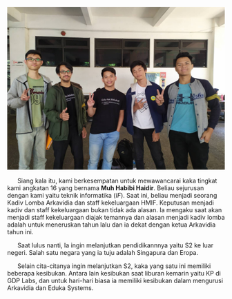 ![Foto](16518119-16518143-16518191-16518360.jpg)

&nbsp;&nbsp;&nbsp;&nbsp;&nbsp;&nbsp;Siang kala itu, kami berkesempatan untuk mewawancarai kaka tingkat kami angkatan 16 yang bernama **Muh Habibi Haidir**. Beliau sejurusan dengan kami yaitu teknik informatika (*IF*). Saat ini, beliau menjadi seorang Kadiv Lomba Arkavidia dan staff kekeluargaan HMIF. Keputusan menjadi kadiv dan staff kekeluargaan bukan tidak ada alasan. Ia mengaku saat akan menjadi staff kekeluargaan diajak temannya dan alasan menjadi kadiv lomba adalah untuk meneruskan tahun lalu dan ia dekat dengan ketua Arkavidia tahun ini. 

&nbsp;&nbsp;&nbsp;&nbsp;&nbsp;&nbsp;Saat lulus nanti, Ia ingin melanjutkan pendidikannnya yaitu S2 ke luar negeri. Salah satu negara yang ia tuju adalah Singapura dan Eropa. 

&nbsp;&nbsp;&nbsp;&nbsp;&nbsp;&nbsp;Selain cita-citanya ingin melanjutkan S2, kaka yang satu ini memiliki beberapa kesibukan. Antara lain kesibukan saat liburan kemarin yaitu KP di GDP Labs, dan untuk hari-hari biasa ia memiliki kesibukan dalam mengurusi Arkavidia dan Eduka Systems.
